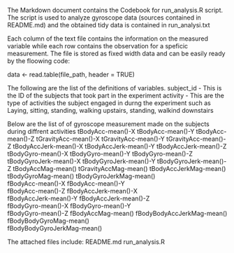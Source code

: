 The Markdown document contains the Codebook for run_analysis.R script.
The script is used to analyze gyroscope data (sources contained in README.md) and the obtained tidy data is contained in run_analysi.txt

Each column of the text file contains the information on the measured variable while each row contains the observation for a speficic measurement. The file is stored as fixed width data and can be easily ready by the floowing code:

data <- read.table(file_path, header = TRUE)

The following are the list of the definitions of variables.
subject_id - This is the ID of the subjects that took part in the experiment
activity - This are the type of activities the subject engaged in durng the         experiment such as Laying, sitting, standing, walking upstairs, standing, walkind downstairs 

Below are the list of of gyroscope measurement made on the subjects during diffrent activities
tBodyAcc-mean()-X
tBodyAcc-mean()-Y
tBodyAcc-mean()-Z
tGravityAcc-mean()-X
tGravityAcc-mean()-Y
tGravityAcc-mean()-Z
tBodyAccJerk-mean()-X
tBodyAccJerk-mean()-Y
tBodyAccJerk-mean()-Z
tBodyGyro-mean()-X
tBodyGyro-mean()-Y
tBodyGyro-mean()-Z
tBodyGyroJerk-mean()-X
tBodyGyroJerk-mean()-Y
tBodyGyroJerk-mean()-Z
tBodyAccMag-mean()
tGravityAccMag-mean()
tBodyAccJerkMag-mean()
tBodyGyroMag-mean()
tBodyGyroJerkMag-mean()    
fBodyAcc-mean()-X
fBodyAcc-mean()-Y          
fBodyAcc-mean()-Z
fBodyAccJerk-mean()-X     
fBodyAccJerk-mean()-Y
fBodyAccJerk-mean()-Z     
fBodyGyro-mean()-X
fBodyGyro-mean()-Y         
fBodyGyro-mean()-Z
fBodyAccMag-mean()
fBodyBodyAccJerkMag-mean()
fBodyBodyGyroMag-mean()  
fBodyBodyGyroJerkMag-mean()

The attached files include:
README.md
run_analysis.R
